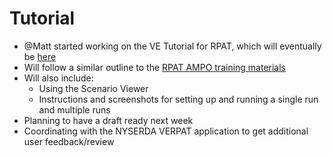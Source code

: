 # Tutorial
  - @Matt started working on the VE Tutorial for RPAT, which will eventually be [here](https://github.com/gregorbj/VisionEval/wiki/VERPAT-Tutorial)
  - Will follow a similar outline to the [RPAT AMPO training materials](https://planningtools.transportation.org/files/112.pdf)
  - Will also include:
    - Using the Scenario Viewer 
    - Instructions and screenshots for setting up and running a single run and multiple runs
  - Planning to have a draft ready next week
  - Coordinating with the NYSERDA VERPAT application to get additional user feedback/review